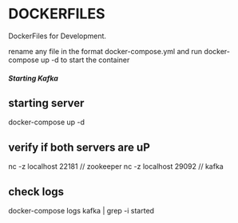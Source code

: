 # DOCKERFILES
DockerFiles for Development.

rename any file in the format docker-compose.yml and run docker-compose up -d to start the container

##### Starting Kafka

## starting server
docker-compose up -d

## verify if both servers are uP

nc -z localhost 22181 // zookeeper
nc -z localhost 29092 // kafka

## check logs

docker-compose logs kafka | grep -i started
